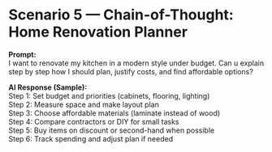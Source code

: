 # Scenario 5 — Chain-of-Thought: Home Renovation Planner

**Prompt:**  
I want to renovate my kitchen in a modern style under budget. Can u explain step by step how I should plan, justify costs, and find affordable options?  

**AI Response (Sample):**  
Step 1: Set budget and priorities (cabinets, flooring, lighting)  
Step 2: Measure space and make layout plan  
Step 3: Choose affordable materials (laminate instead of wood)  
Step 4: Compare contractors or DIY for small tasks  
Step 5: Buy items on discount or second-hand when possible  
Step 6: Track spending and adjust plan if needed  
